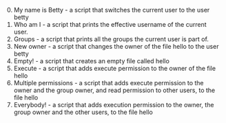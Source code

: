 0. My name is Betty -  a script that switches the current user to the user betty
1. Who am I - a script that prints the effective username of the current user.
2. Groups - a script that prints all the groups the current user is part of.
3. New owner - a script that changes the owner of the file hello to the user betty
4. Empty! - a script that creates an empty file called hello
5. Execute - a script that adds execute permission to the owner of the file hello
6. Multiple permissions - a script that adds execute permission to the owner and the group owner, and read permission to other users, to the file hello
7. Everybody! - a script that adds execution permission to the owner, the group owner and the other users, to the file hello
